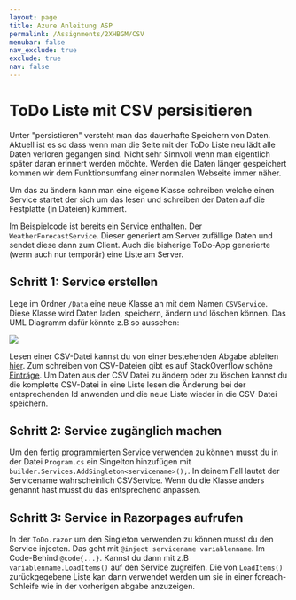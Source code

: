 ```yaml
---
layout: page
title: Azure Anleitung ASP
permalink: /Assignments/2XHBGM/CSV
menubar: false
nav_exclude: true
exclude: true
nav: false
---
```


# ToDo Liste mit CSV persisitieren

Unter "persistieren" versteht man das dauerhafte Speichern von Daten. Aktuell ist es so dass wenn man die Seite mit der ToDo Liste neu lädt alle Daten verloren gegangen sind. Nicht sehr Sinnvoll wenn man eigentlich später daran erinnert werden möchte. Werden die Daten länger gespeichert kommen wir dem Funktionsumfang einer normalen Webseite immer näher. 

Um das zu ändern kann man eine eigene Klasse schreiben welche einen Service startet der sich um das lesen und schreiben der Daten auf die Festplatte (in Dateien) kümmert. 

Im Beispielcode ist bereits ein Service enthalten. Der `WeatherForecastService`. Dieser generiert am Server zufällige Daten und sendet diese dann zum Client. Auch die bisherige ToDo-App generierte (wenn auch nur temporär) eine Liste am Server. 

## Schritt 1: Service erstellen

Lege im Ordner `/Data` eine neue Klasse an mit dem Namen `CSVService`. Diese Klasse wird Daten laden, speichern, ändern und löschen können. Das UML Diagramm dafür könnte z.B so aussehen:

![](https://www.planttext.com/api/plantuml/svg/TO-n2eD038RtUugCTkWJjBI5kWZI3jhkwWK9d1UvY-qWldllB58HcY44lY_XZsfCvJsKh3aJxDIe85G_r8OQ82kGQHYXHJc0ZsrQSo-ER7k6aiJWVwrcDf3vbErMcfHItm3NubcWUr4JbB2xXvoy79TO9yYvqd7ooMx6yyr2sE4Dtn4aYmiKsafAqQ3WtU9inPT8h_2ZrzKFRuw4V1UqUkZC1m00)

<!--

class TodoItem
{
    public int Id { get; set; }
    public string? Title { get; set; }
    public bool IsDone { get; set; }
}


class CSVService {
  - List<TodoItem> LoadItems()
  - bool StoreNewItem(TodoItem item)
  - bool DeleteOneItem(int id)
  - bool UpdateOneItem(TodoItem item)
}

@enduml
-->

Lesen einer CSV-Datei kannst du von einer bestehenden Abgabe ableiten [hier](https://github.com/maximiliankraft/WienerLinienEchtzeitdaten/blob/main/WienerLinienEchtzeitdaten/Program.cs#L12).  Zum schreiben von CSV-Dateien gibt es auf StackOverflow schöne [Einträge](https://stackoverflow.com/a/18757340). Um Daten aus der CSV Datei zu ändern oder zu löschen kannst du die komplette CSV-Datei in eine Liste lesen die Änderung bei der entsprechenden Id anwenden und die neue Liste wieder in die CSV-Datei speichern.


## Schritt 2: Service zugänglich machen

Um den fertig programmierten Service verwenden zu können musst du in der Datei `Program.cs` ein Singelton hinzufügen mit `builder.Services.AddSingleton<servicename>();`. In deinem Fall lautet der Servicename wahrscheinlich CSVService. Wenn du die Klasse anders genannt hast musst du das entsprechend anpassen. 

## Schritt 3: Service in Razorpages aufrufen

In der `ToDo.razor` um den Singleton verwenden zu können musst du den Service injecten. Das geht mit `@inject servicename variablenname`. Im Code-Behind `@code{...}`. Kannst du dann mit z.B `variablenname.LoadItems()` auf den Service zugreifen. Die von `LoadItems()` zurückgegebene Liste kan dann verwendet werden um sie in einer foreach-Schleife wie in der vorherigen abgabe anzuzeigen. 

